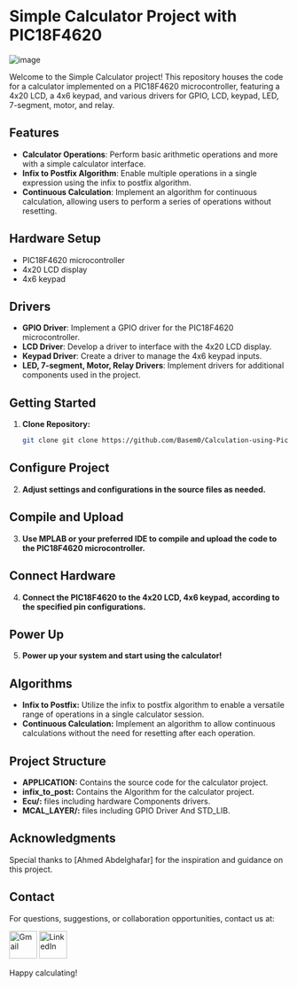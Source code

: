 # Simple Calculator Project with PIC18F4620

![image](https://github.com/Basem0/Calculation-using-Pic/assets/126205898/ffe55525-2a52-4df2-a21d-17c1ed8ca66b)


Welcome to the Simple Calculator project! This repository houses the code for a calculator implemented on a PIC18F4620 microcontroller, featuring a 4x20 LCD, a 4x6 keypad, and various drivers for GPIO, LCD, keypad, LED, 7-segment, motor, and relay.

## Features

- **Calculator Operations**: Perform basic arithmetic operations and more with a simple calculator interface.
- **Infix to Postfix Algorithm**: Enable multiple operations in a single expression using the infix to postfix algorithm.
- **Continuous Calculation**: Implement an algorithm for continuous calculation, allowing users to perform a series of operations without resetting.

## Hardware Setup

- PIC18F4620 microcontroller
- 4x20 LCD display
- 4x6 keypad

## Drivers

- **GPIO Driver**: Implement a GPIO driver for the PIC18F4620 microcontroller.
- **LCD Driver**: Develop a driver to interface with the 4x20 LCD display.
- **Keypad Driver**: Create a driver to manage the 4x6 keypad inputs.
- **LED, 7-segment, Motor, Relay Drivers**: Implement drivers for additional components used in the project.

## Getting Started

1. **Clone Repository:**

   ```bash
   git clone git clone https://github.com/Basem0/Calculation-using-Pic/tree/main.git
## Configure Project

2. **Adjust settings and configurations in the source files as needed.**

## Compile and Upload

3. **Use MPLAB or your preferred IDE to compile and upload the code to the PIC18F4620 microcontroller.**

## Connect Hardware

4. **Connect the PIC18F4620 to the 4x20 LCD, 4x6 keypad, according to the specified pin configurations.**

## Power Up

5. **Power up your system and start using the calculator!**

## Algorithms

- **Infix to Postfix:** Utilize the infix to postfix algorithm to enable a versatile range of operations in a single calculator session.
- **Continuous Calculation:** Implement an algorithm to allow continuous calculations without the need for resetting after each operation.

## Project Structure

- **APPLICATION:** Contains the source code for the calculator project.
- **infix_to_post:** Contains the Algorithm for the calculator project.
- **Ecu/:** files including hardware Components drivers.
- **MCAL_LAYER/:** files including GPIO Driver And STD_LIB.

  

## Acknowledgments

Special thanks to [Ahmed Abdelghafar] for the inspiration and guidance on this project.

## Contact

For questions, suggestions, or collaboration opportunities, contact us at:

<a href="mailto:basem010104@gmail.com"><img src="https://github.com/dheereshagrwal/colored-icons/blob/master/public/icons/gmail/gmail-horizontal.svg" alt="Gmail" width="50"></a>
<a href="https://www.linkedin.com/in/ahmed-basem-988529272/"><img src="https://github.com/dheereshagrwal/colored-icons/blob/master/public/icons/linkedin/linkedin-horizontal.svg" alt="LinkedIn" width="50"></a>

Happy calculating!


